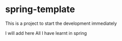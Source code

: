 # spring-template
This is a project to start the development immediately 

I will add here All I have learnt in spring
